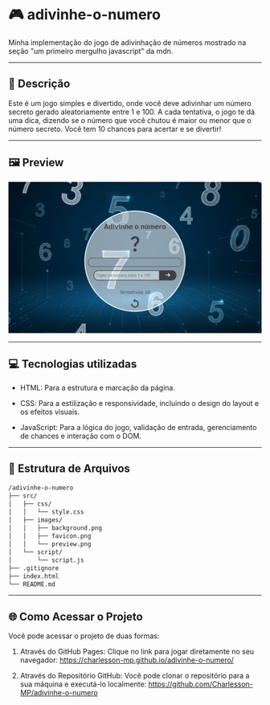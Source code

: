 # 🎮 adivinhe-o-numero
Minha implementação do jogo de adivinhação de números mostrado na seção "um primeiro mergulho javascript" da mdn.

---

## 📜 Descrição
Este é um jogo simples e divertido, onde você deve adivinhar um número secreto gerado aleatoriamente entre 1 e 100. A cada tentativa, o jogo te dá uma dica, dizendo se o número que você chutou é maior ou menor que o número secreto. Você tem 10 chances para acertar e se divertir!

---

## 🖼️ Preview

![adivinhe-o-numero](./src/images/preview.png)

---

## 💻 Tecnologias utilizadas
- HTML: Para a estrutura e marcação da página.

- CSS: Para a estilização e responsividade, incluindo o design do layout e os efeitos visuais.

- JavaScript: Para a lógica do jogo, validação de entrada, gerenciamento de chances e interação com o DOM.

---

## 📂 Estrutura de Arquivos

```
/adivinhe-o-numero
├── src/
│   ├── css/
│   │   └── style.css
│   ├── images/
│   │   ├── background.png
│   │   ├── favicon.png
│   │   └── preview.png
│   └── script/
│       └── script.js
├── .gitignore
├── index.html
└── README.md
```

---

## 🌐 Como Acessar o Projeto

Você pode acessar o projeto de duas formas:

1) Através do GitHub Pages:
Clique no link para jogar diretamente no seu navegador: https://charlesson-mp.github.io/adivinhe-o-numero/

2) Através do Repositório GitHub:
Você pode clonar o repositório para a sua máquina e executá-lo localmente: https://github.com/Charlesson-MP/adivinhe-o-numero